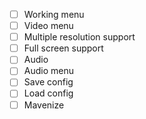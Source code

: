 * [ ] Working menu
* [ ] Video menu
* [ ] Multiple resolution support
* [ ] Full screen support
* [ ] Audio
* [ ] Audio menu
* [ ] Save config
* [ ] Load config
* [ ] Mavenize
